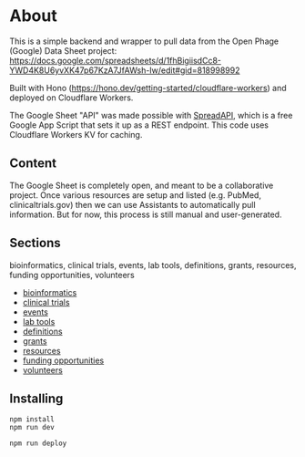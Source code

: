 
# About

This is a simple backend and wrapper to pull data from the Open Phage (Google) Data Sheet project: https://docs.google.com/spreadsheets/d/1fhBigiisdCc8-YWD4K8U6yvXK47p67KzA7JfAWsh-Iw/edit#gid=818998992

Built with Hono (https://hono.dev/getting-started/cloudflare-workers) and deployed on Cloudflare Workers.

The Google Sheet "API" was made possible with [SpreadAPI](https://spreadapi.roombelt.com/setup), which is a free Google App Script that sets it up as a REST endpoint. This code uses Cloudflare Workers KV for caching.

## Content

The Google Sheet is completely open, and meant to be a collaborative project. Once various resources are setup and listed (e.g. PubMed, clinicaltrials.gov) then we can use Assistants to automatically pull information. But for now, this process is still manual and user-generated.

## Sections

bioinformatics, clinical trials, events, lab tools, definitions, grants, resources, funding opportunities, volunteers

* [bioinformatics](https://open.phage.directory#bioinformatics)
* [clinical trials](https://open.phage.directory#clinicaltrials)
* [events](https://open.phage.directory#events)
* [lab tools](https://open.phage.directory#labtools)
* [definitions](https://open.phage.directory#definitions)
* [grants](https://open.phage.directory#grants)
* [resources](https://open.phage.directory#resources)
* [funding opportunities](https://open.phage.directory#fundingopportunities)
* [volunteers](https://open.phage.directory#volunteers)









## Installing

```
npm install
npm run dev
```

```
npm run deploy
```
